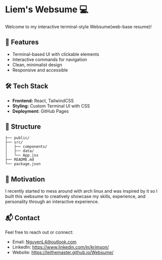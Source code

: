 # Liem's Websume 💻

Welcome to my interactive terminal-style Websume(web-base resume)!  

## 🚀 Features

- Terminal-based UI with clickable elements
- Interactive commands for navigation  
- Clean, minimalist design  
- Responsive and accessible  

## 🛠️ Tech Stack

- **Frontend:** React, TailwindCSS  
- **Styling:** Custom Terminal UI with CSS  
- **Deployment:** GitHub Pages

## 📂 Structure

```text
├── public/
├── src/
│   ├── components/
│   ├── data/
│   └── App.jsx
├── README.md
└── package.json
```

## 🧠 Motivation

I recently started to mess around with arch linux and was inspired by it so
I built this websume to creatively showcase my skills, experience, and personality through an interactive experience.

## 📬 Contact

Feel free to reach out or connect:

- Email: NguyenL4@outlook.com
- LinkedIn: https://www.linkedin.com/in/krimson/
- Website: https://leithemaster.github.io/Websume/
